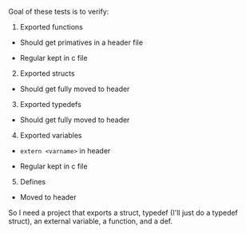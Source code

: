 Goal of these tests is to verify:

1. Exported functions

 - Should get primatives in a header file

 - Regular kept in c file

2. Exported structs

 - Should get fully moved to header

3. Exported typedefs

 - Should get fully moved to header

4. Exported variables

 - `extern <varname>` in header

 - Regular kept in c file

5. Defines

 - Moved to header

So I need a project that exports a struct, typedef (I'll just do a typedef struct), an external variable, a function, and a def.